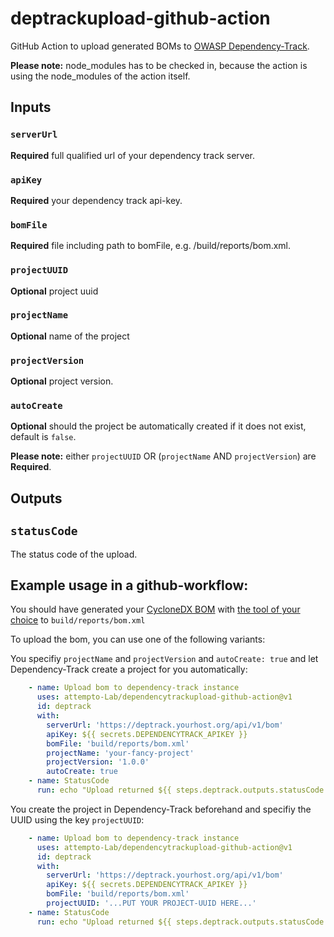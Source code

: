 # deptrackupload-github-action

GitHub Action to upload generated BOMs to [OWASP Dependency-Track](https://owasp.org/www-project-dependency-track/).

**Please note:** node_modules has to be checked in, because the action is using the node_modules of the action itself.

## Inputs

### `serverUrl`

**Required** full qualified url of your dependency track server.

### `apiKey`

**Required** your dependency track api-key.

### `bomFile`

**Required** file including path to bomFile, e.g. /build/reports/bom.xml.

### `projectUUID`

**Optional** project uuid

### `projectName`

**Optional** name of the project

### `projectVersion`

**Optional** project version.

### `autoCreate`

**Optional** should the project be automatically created if it does not exist, default is `false`.


**Please note:** either `projectUUID` OR (`projectName` AND `projectVersion`) are **Required**.


## Outputs

## `statusCode`

The status code of the upload.


## Example usage in a github-workflow:

You should have generated your [CycloneDX BOM](https://cyclonedx.org/)
with [the tool of your choice](https://cyclonedx.org/tool-center/)
to `build/reports/bom.xml`

To upload the bom, you can use one of the following variants:

You specifiy `projectName` and `projectVersion` and `autoCreate: true`
and let Dependency-Track create a project for you automatically:

```yaml
    - name: Upload bom to dependency-track instance
      uses: attempto-Lab/dependencytrackupload-github-action@v1
      id: deptrack
      with:
        serverUrl: 'https://deptrack.yourhost.org/api/v1/bom'
        apiKey: ${{ secrets.DEPENDENCYTRACK_APIKEY }}
        bomFile: 'build/reports/bom.xml'
        projectName: 'your-fancy-project'
        projectVersion: '1.0.0'
        autoCreate: true
    - name: StatusCode
      run: echo "Upload returned ${{ steps.deptrack.outputs.statusCode }}"
```

You create the project in Dependency-Track beforehand and specifiy the UUID
using the key `projectUUID`:

```yaml
    - name: Upload bom to dependency-track instance
      uses: attempto-Lab/dependencytrackupload-github-action@v1
      id: deptrack
      with:
        serverUrl: 'https://deptrack.yourhost.org/api/v1/bom'
        apiKey: ${{ secrets.DEPENDENCYTRACK_APIKEY }}
        bomFile: 'build/reports/bom.xml'
        projectUUID: '...PUT YOUR PROJECT-UUID HERE...'
    - name: StatusCode
      run: echo "Upload returned ${{ steps.deptrack.outputs.statusCode }}"
```
